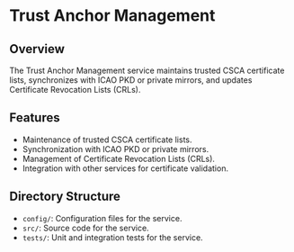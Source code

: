 # Trust Anchor Management

## Overview
The Trust Anchor Management service maintains trusted CSCA certificate lists, synchronizes with ICAO PKD or private mirrors, and updates Certificate Revocation Lists (CRLs).

## Features
- Maintenance of trusted CSCA certificate lists.
- Synchronization with ICAO PKD or private mirrors.
- Management of Certificate Revocation Lists (CRLs).
- Integration with other services for certificate validation.

## Directory Structure
- `config/`: Configuration files for the service.
- `src/`: Source code for the service.
- `tests/`: Unit and integration tests for the service.